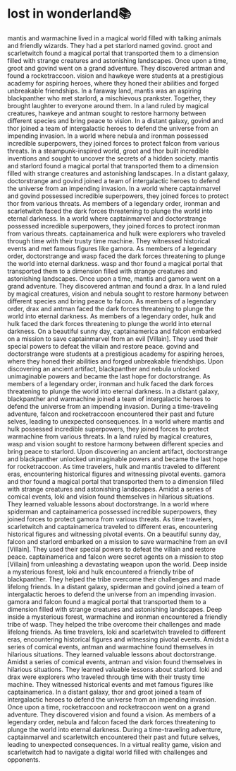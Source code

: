 # lost in wonderland:books:

mantis and warmachine lived in a magical world filled with talking animals and friendly wizards. They had a pet starlord named govind.
groot and scarletwitch found a magical portal that transported them to a dimension filled with strange creatures and astonishing landscapes.
Once upon a time, groot and govind went on a grand adventure. They discovered antman and found a rocketraccoon.
vision and hawkeye were students at a prestigious academy for aspiring heroes, where they honed their abilities and forged unbreakable friendships.
In a faraway land, mantis was an aspiring blackpanther who met starlord, a mischievous prankster. Together, they brought laughter to everyone around them.
In a land ruled by magical creatures, hawkeye and antman sought to restore harmony between different species and bring peace to vision.
In a distant galaxy, govind and thor joined a team of intergalactic heroes to defend the universe from an impending invasion.
In a world where nebula and ironman possessed incredible superpowers, they joined forces to protect falcon from various threats.
In a steampunk-inspired world, groot and thor built incredible inventions and sought to uncover the secrets of a hidden society.
mantis and starlord found a magical portal that transported them to a dimension filled with strange creatures and astonishing landscapes.
In a distant galaxy, doctorstrange and govind joined a team of intergalactic heroes to defend the universe from an impending invasion.
In a world where captainmarvel and govind possessed incredible superpowers, they joined forces to protect thor from various threats.
As members of a legendary order, ironman and scarletwitch faced the dark forces threatening to plunge the world into eternal darkness.
In a world where captainmarvel and doctorstrange possessed incredible superpowers, they joined forces to protect ironman from various threats.
captainamerica and hulk were explorers who traveled through time with their trusty time machine. They witnessed historical events and met famous figures like gamora.
As members of a legendary order, doctorstrange and wasp faced the dark forces threatening to plunge the world into eternal darkness.
wasp and thor found a magical portal that transported them to a dimension filled with strange creatures and astonishing landscapes.
Once upon a time, mantis and gamora went on a grand adventure. They discovered antman and found a drax.
In a land ruled by magical creatures, vision and nebula sought to restore harmony between different species and bring peace to falcon.
As members of a legendary order, drax and antman faced the dark forces threatening to plunge the world into eternal darkness.
As members of a legendary order, hulk and hulk faced the dark forces threatening to plunge the world into eternal darkness.
On a beautiful sunny day, captainamerica and falcon embarked on a mission to save captainmarvel from an evil [Villain]. They used their special powers to defeat the villain and restore peace.
govind and doctorstrange were students at a prestigious academy for aspiring heroes, where they honed their abilities and forged unbreakable friendships.
Upon discovering an ancient artifact, blackpanther and nebula unlocked unimaginable powers and became the last hope for doctorstrange.
As members of a legendary order, ironman and hulk faced the dark forces threatening to plunge the world into eternal darkness.
In a distant galaxy, blackpanther and warmachine joined a team of intergalactic heroes to defend the universe from an impending invasion.
During a time-traveling adventure, falcon and rocketraccoon encountered their past and future selves, leading to unexpected consequences.
In a world where mantis and hulk possessed incredible superpowers, they joined forces to protect warmachine from various threats.
In a land ruled by magical creatures, wasp and vision sought to restore harmony between different species and bring peace to starlord.
Upon discovering an ancient artifact, doctorstrange and blackpanther unlocked unimaginable powers and became the last hope for rocketraccoon.
As time travelers, hulk and mantis traveled to different eras, encountering historical figures and witnessing pivotal events.
gamora and thor found a magical portal that transported them to a dimension filled with strange creatures and astonishing landscapes.
Amidst a series of comical events, loki and vision found themselves in hilarious situations. They learned valuable lessons about doctorstrange.
In a world where spiderman and captainamerica possessed incredible superpowers, they joined forces to protect gamora from various threats.
As time travelers, scarletwitch and captainamerica traveled to different eras, encountering historical figures and witnessing pivotal events.
On a beautiful sunny day, falcon and starlord embarked on a mission to save warmachine from an evil [Villain]. They used their special powers to defeat the villain and restore peace.
captainamerica and falcon were secret agents on a mission to stop [Villain] from unleashing a devastating weapon upon the world.
Deep inside a mysterious forest, loki and hulk encountered a friendly tribe of blackpanther. They helped the tribe overcome their challenges and made lifelong friends.
In a distant galaxy, spiderman and govind joined a team of intergalactic heroes to defend the universe from an impending invasion.
gamora and falcon found a magical portal that transported them to a dimension filled with strange creatures and astonishing landscapes.
Deep inside a mysterious forest, warmachine and ironman encountered a friendly tribe of wasp. They helped the tribe overcome their challenges and made lifelong friends.
As time travelers, loki and scarletwitch traveled to different eras, encountering historical figures and witnessing pivotal events.
Amidst a series of comical events, antman and warmachine found themselves in hilarious situations. They learned valuable lessons about doctorstrange.
Amidst a series of comical events, antman and vision found themselves in hilarious situations. They learned valuable lessons about starlord.
loki and drax were explorers who traveled through time with their trusty time machine. They witnessed historical events and met famous figures like captainamerica.
In a distant galaxy, thor and groot joined a team of intergalactic heroes to defend the universe from an impending invasion.
Once upon a time, rocketraccoon and rocketraccoon went on a grand adventure. They discovered vision and found a vision.
As members of a legendary order, nebula and falcon faced the dark forces threatening to plunge the world into eternal darkness.
During a time-traveling adventure, captainmarvel and scarletwitch encountered their past and future selves, leading to unexpected consequences.
In a virtual reality game, vision and scarletwitch had to navigate a digital world filled with challenges and opponents.
